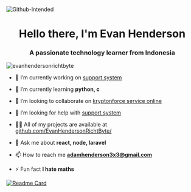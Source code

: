 ![Github-Intended](https://user-images.githubusercontent.com/58504115/89532809-9218bc80-d81c-11ea-9900-9ff0ee95e6c8.gif)

<h1 align="center">Hello there, I'm Evan Henderson</h1>
<h3 align="center">A passionate technology learner from Indonesia</h3>

<p align="left"> <img src="https://komarev.com/ghpvc/?username=evanhendersonrichtbyte" alt="evanhendersonrichtbyte" /> </p>

- 🔭 I’m currently working on [support system](https://github.com/evanightly/support-system)

- 🌱 I’m currently learning **python, c**

- 👯 I’m looking to collaborate on [kryptonforce service online](https://github.com/EvanHendersonRichtByte/kryptonforce-service-online)

- 🤔 I’m looking for help with [support system](https://github.com/evanightly/support-system)

- 👨‍💻 All of my projects are available at [github.com/EvanHendersonRichtByte/](github.com/evanightly/)

- 💬 Ask me about **react, node, laravel**

- 📫 How to reach me **adamhenderson3x3@gmail.com**

- ⚡ Fun fact **I hate maths**

[![Readme Card](https://github-readme-stats.vercel.app/api/pin/?username=evanightly&repo=github-readme-stats)](https://github.com/anuraghazra/github-readme-stats)

<!--
**EvanHendersonRichtByte/EvanHendersonRichtByte** is a ✨ _special_ ✨ repository because its `README.md` (this file) appears on your GitHub profile.

Here are some ideas to get you started:

- 🔭 I’m currently working on ...
- 🌱 I’m currently learning ...
- 👯 I’m looking to collaborate on ...
- 🤔 I’m looking for help with ...
- 💬 Ask me about ...
- 📫 How to reach me: ...
- 😄 Pronouns: ...
- ⚡ Fun fact: ...
-->
